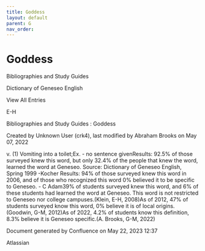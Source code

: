 ```yaml
---
title: Goddess
layout: default
parent: G
nav_order:
---
```


# Goddess

Bibliographies and Study Guides

Dictionary of Geneseo English

View All Entries

E-H

Bibliographies and Study Guides : Goddess

Created by  Unknown User (crk4), last modified by  Abraham Brooks on May 07, 2022

v. (1) Vomiting into a toilet;Ex. - no sentence givenResults: 92.5% of those surveyed knew this word, but only 32.4% of the people that knew the word, learned the word at Geneseo. Source: Dictionary of Geneseo English, Spring 1999 -Kocher Results: 94% of those surveyed knew this word in 2006, and of those who recognized this word 0% believed it to be specific to Geneseo. - C Adam39% of students surveyed knew this word, and 6% of these students had learned the word at Geneseo. This word is not restricted to Geneseo nor college campuses.(Klein, E-H, 2008)As of 2012, 47% of students surveyed know this word, 0% believe it is of local origins.(Goodwin, G-M, 2012)As of 2022, 4.2% of students know this definition, 8.3% believe it is Geneseo specific.(A. Brooks, G-M, 2022)

Document generated by Confluence on May 22, 2023 12:37

Atlassian
